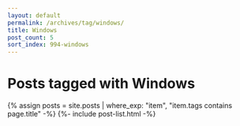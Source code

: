 ```yaml
---
layout: default
permalink: /archives/tag/windows/
title: Windows
post_count: 5
sort_index: 994-windows
---
```

<h1 class="page-heading">Posts tagged with Windows</h1>
{% assign posts = site.posts | where_exp: "item", "item.tags contains page.title" -%}
{%- include post-list.html -%}
